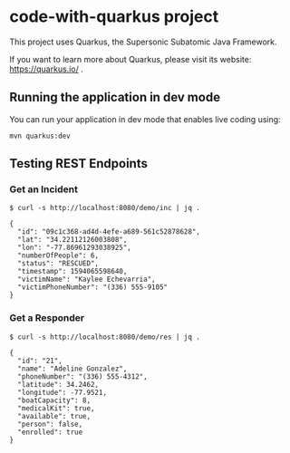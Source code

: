 # code-with-quarkus project

This project uses Quarkus, the Supersonic Subatomic Java Framework.

If you want to learn more about Quarkus, please visit its website: https://quarkus.io/ .

## Running the application in dev mode

You can run your application in dev mode that enables live coding using:
```
mvn quarkus:dev
```

## Testing REST Endpoints

### Get an Incident

```
$ curl -s http://localhost:8080/demo/inc | jq .

{
  "id": "09c1c368-ad4d-4efe-a689-561c52878628",
  "lat": "34.22112126003808",
  "lon": "-77.86961293038925",
  "numberOfPeople": 6,
  "status": "RESCUED",
  "timestamp": 1594065598640,
  "victimName": "Kaylee Echevarria",
  "victimPhoneNumber": "(336) 555-9105"
}
```

### Get a Responder

```
$ curl -s http://localhost:8080/demo/res | jq .

{
  "id": "21",
  "name": "Adeline Gonzalez",
  "phoneNumber": "(336) 555-4312",
  "latitude": 34.2462,
  "longitude": -77.9521,
  "boatCapacity": 8,
  "medicalKit": true,
  "available": true,
  "person": false,
  "enrolled": true
}
```


